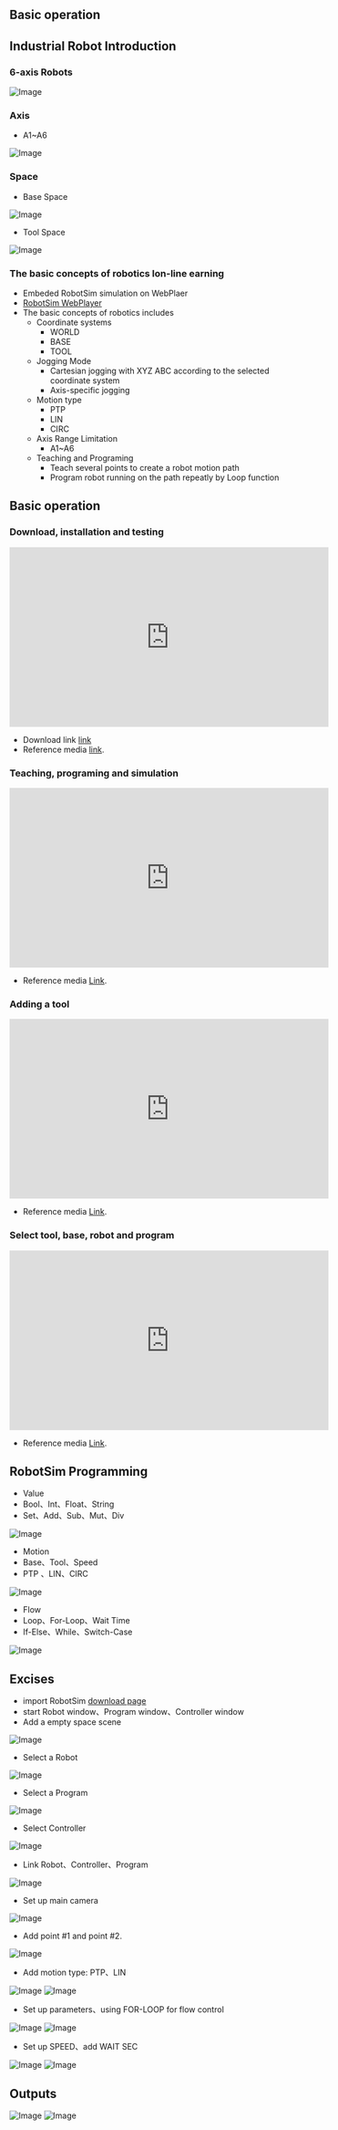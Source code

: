 ## Basic operation

## Industrial Robot Introduction

### 6-axis Robots
![Image](../img/RobotSystem.jpg)

### Axis
- A1~A6 

![Image](../img/RobotAxis.jpg)

### Space
- Base Space

![Image](../img/RobotCoordinateSystem.jpg)

- Tool Space

![Image](../img/Tool.jpg) 

### The basic concepts of robotics lon-line earning 
- Embeded RobotSim simulation on WebPlaer
-   [RobotSim WebPlayer](http://www.wtech.com.tw/robotsim)
- The basic concepts of robotics includes
	- Coordinate systems
		- WORLD
		- BASE
		- TOOL    
	- Jogging Mode
		- Cartesian jogging with XYZ ABC according to the selected coordinate system
		- Axis-specific jogging
	- Motion type
		- PTP
		- LIN
		- CIRC
	- Axis Range Limitation
		- A1~A6
	- Teaching and Programing
		- Teach several points to create a robot motion path
		- Program robot running on the path repeatly by Loop function

## Basic operation 

### Download, installation and testing 
<iframe width="560" height="315" src="https://www.youtube.com/embed/xv4v_fOwAC0" frameborder="0" allow="accelerometer; autoplay; encrypted-media; gyroscope; picture-in-picture" allowfullscreen></iframe>

- Download link [link](http://www.wtech.com.tw/download)
- Reference media [link](https://www.youtube.com/watch?v=xv4v_fOwAC0&index=20&list=PLYLTPJkULAAZZuNW2s2tX-KWQOus7sAAo).

### Teaching, programing and simulation
<iframe width="560" height="315" src="https://www.youtube.com/embed/4Gk7K88B10c" frameborder="0" allow="accelerometer; autoplay; encrypted-media; gyroscope; picture-in-picture" allowfullscreen></iframe>

- Reference media [Link](https://www.youtube.com/watch?v=4Gk7K88B10c&index=21&list=PLYLTPJkULAAZZuNW2s2tX-KWQOus7sAAo).

### Adding a tool
<iframe width="560" height="315" src="https://www.youtube.com/embed/NLA6A_qWDgs" frameborder="0" allow="accelerometer; autoplay; encrypted-media; gyroscope; picture-in-picture" allowfullscreen></iframe>

- Reference media [Link](https://www.youtube.com/watch?v=NLA6A_qWDgs&index=22&list=PLYLTPJkULAAZZuNW2s2tX-KWQOus7sAAo).

### Select tool, base, robot and program
<iframe width="560" height="315" src="https://www.youtube.com/embed/izkk5MW-FeY" frameborder="0" allow="accelerometer; autoplay; encrypted-media; gyroscope; picture-in-picture" allowfullscreen></iframe>

- Reference media [Link](https://www.youtube.com/watch?v=izkk5MW-FeY&index=23&list=PLYLTPJkULAAZZuNW2s2tX-KWQOus7sAAo).

## RobotSim Programming
-  Value
  - Bool、Int、Float、String
  - Set、Add、Sub、Mut、Div

![Image](../img/Value.png) 
-  Motion
  - Base、Tool、Speed
  - PTP 、LIN、CIRC

![Image](../img/Motion.png) 
-  Flow
  - Loop、For-Loop、Wait Time
  - If-Else、While、Switch-Case

![Image](../img/Flow.png)

## Excises
- import RobotSim [download page](http://www.wtech.com.tw/download)
- start Robot window、Program window、Controller window
- Add a empty space scene

![Image](../img/EmptyRobotSimScene.png)
- Select a Robot

![Image](../img/AddRobot.png)
- Select a  Program

![Image](../img/AddProgram.png)
- Select Controller

![Image](../img/AddController.png)
- Link Robot、Controller、Program

![Image](../img/LinkProgramRobot.png)
- Set up main camera

![Image](../img/MainCamera.png)
- Add point #1 and point #2.

![Image](../img/AddPoint.png)
- Add motion type: PTP、LIN

![Image](../img/AddPTP.png)
![Image](../img/AddP1.png)
- Set up parameters、using FOR-LOOP for flow control

![Image](../img/AddINTI.png)
![Image](../img/AddFORLOOP.png)
- Set up  SPEED、add WAIT SEC 

![Image](../img/AddSPEED.png)
![Image](../img/AddWAITSEC.png)

## Outputs
![Image](../img/Week1Program.png)
![Image](../img/Week1DEMO.gif)

<!--stackedit_data:
eyJoaXN0b3J5IjpbMTE5MTg2NjI2OCwxMTkxODY2MjY4LDExOT
E4NjYyNjgsLTE3NTk3Mjc4NjEsMTYyNzk0NTIwOCwtNTQ2NjI4
MzMsMTI3MTM5MzA3MSwtMTIxNjI5MDAzNCwtMTk3NzQxMzgyNi
wzMTY2NzY2NzcsOTY2MzE1NzQ5LDE2MjY5OTQwNTYsMTAwMTg4
NjM0NywzNjc4MDU1ODgsLTU0NzU2NjM0NCw1MDc2NzYwMDksLT
ExMzI3MTA5NiwzMDQ0ODE0MTEsNjUyODg3ODMyLDgyMzU0Nzcz
OF19
-->
